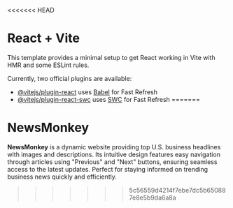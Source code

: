 <<<<<<< HEAD
# React + Vite

This template provides a minimal setup to get React working in Vite with HMR and some ESLint rules.

Currently, two official plugins are available:

- [@vitejs/plugin-react](https://github.com/vitejs/vite-plugin-react/blob/main/packages/plugin-react/README.md) uses [Babel](https://babeljs.io/) for Fast Refresh
- [@vitejs/plugin-react-swc](https://github.com/vitejs/vite-plugin-react-swc) uses [SWC](https://swc.rs/) for Fast Refresh
=======
# NewsMonkey
**NewsMonkey** is a dynamic website providing top U.S. business headlines with images and descriptions. Its intuitive design features easy navigation through articles using "Previous" and "Next" buttons, ensuring seamless access to the latest updates. Perfect for staying informed on trending business news quickly and efficiently.
>>>>>>> 5c56559d4214f7ebe7dc5b650887e8e5b9da6a8a
